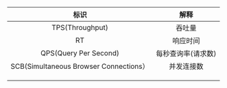 | **标识** | **解释** |
| :---: | :---: |
| TPS\(Throughput\) | 吞吐量 |
| RT | 响应时间 |
| QPS\(Query Per Second\) | 每秒查询率\(请求数\) |
| SCB\(Simultaneous Browser Connections） | 并发连接数 |
|  |  |
|  |  |
|  |  |



